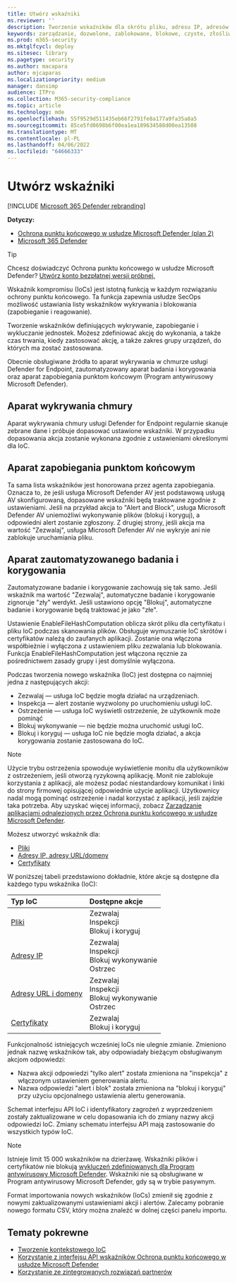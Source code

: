 ```yaml
---
title: Utwórz wskaźniki
ms.reviewer: ''
description: Tworzenie wskaźników dla skrótu pliku, adresu IP, adresów URL lub domen definiujących wykrywanie, zapobieganie i wykluczanie jednostek.
keywords: zarządzanie, dozwolone, zablokowane, blokowe, czyste, złośliwe, skróty plików, adres IP, adresy URL, domena
ms.prod: m365-security
ms.mktglfcycl: deploy
ms.sitesec: library
ms.pagetype: security
ms.author: macapara
author: mjcaparas
ms.localizationpriority: medium
manager: dansimp
audience: ITPro
ms.collection: M365-security-compliance
ms.topic: article
ms.technology: mde
ms.openlocfilehash: 55f9529d511435eb66f2791fe8a177a9fa35a8a5
ms.sourcegitcommit: 85ce5fd0698b6f00ea1ea189634588d00ea13508
ms.translationtype: MT
ms.contentlocale: pl-PL
ms.lasthandoff: 04/06/2022
ms.locfileid: "64666333"
---
```

# <a name="create-indicators"></a>Utwórz wskaźniki

[!INCLUDE [Microsoft 365 Defender rebranding](../../includes/microsoft-defender.md)]

**Dotyczy:**

- [Ochrona punktu końcowego w usłudze Microsoft Defender (plan 2)](https://go.microsoft.com/fwlink/p/?linkid=2154037) 
- [Microsoft 365 Defender](https://go.microsoft.com/fwlink/?linkid=2118804)

> [!TIP]
>
> Chcesz doświadczyć Ochrona punktu końcowego w usłudze Microsoft Defender? [Utwórz konto bezpłatnej wersji próbnej.](https://www.microsoft.com/WindowsForBusiness/windows-atp?ocid=docs-wdatp-automationexclusionlist-abovefoldlink)

Wskaźnik kompromisu (IoCs) jest istotną funkcją w każdym rozwiązaniu ochrony punktu końcowego. Ta funkcja zapewnia usłudze SecOps możliwość ustawiania listy wskaźników wykrywania i blokowania (zapobieganie i reagowanie).

Tworzenie wskaźników definiujących wykrywanie, zapobieganie i wykluczanie jednostek. Możesz zdefiniować akcję do wykonania, a także czas trwania, kiedy zastosować akcję, a także zakres grupy urządzeń, do których ma zostać zastosowana.

Obecnie obsługiwane źródła to aparat wykrywania w chmurze usługi Defender for Endpoint, zautomatyzowany aparat badania i korygowania oraz aparat zapobiegania punktom końcowym (Program antywirusowy Microsoft Defender).

## <a name="cloud-detection-engine"></a>Aparat wykrywania chmury

Aparat wykrywania chmury usługi Defender for Endpoint regularnie skanuje zebrane dane i próbuje dopasować ustawione wskaźniki. W przypadku dopasowania akcja zostanie wykonana zgodnie z ustawieniami określonymi dla IoC.

## <a name="endpoint-prevention-engine"></a>Aparat zapobiegania punktom końcowym

Ta sama lista wskaźników jest honorowana przez agenta zapobiegania. Oznacza to, że jeśli usługa Microsoft Defender AV jest podstawową usługą AV skonfigurowaną, dopasowane wskaźniki będą traktowane zgodnie z ustawieniami. Jeśli na przykład akcja to "Alert and Block", usługa Microsoft Defender AV uniemożliwi wykonywanie plików (blokuj i koryguj), a odpowiedni alert zostanie zgłoszony. Z drugiej strony, jeśli akcja ma wartość "Zezwalaj", usługa Microsoft Defender AV nie wykryje ani nie zablokuje uruchamiania pliku.

## <a name="automated-investigation-and-remediation-engine"></a>Aparat zautomatyzowanego badania i korygowania

Zautomatyzowane badanie i korygowanie zachowują się tak samo. Jeśli wskaźnik ma wartość "Zezwalaj", automatyczne badanie i korygowanie zignoruje "zły" werdykt. Jeśli ustawiono opcję "Blokuj", automatyczne badanie i korygowanie będą traktować je jako "złe".

Ustawienie EnableFileHashComputation oblicza skrót pliku dla certyfikatu i pliku IoC podczas skanowania plików. Obsługuje wymuszanie IoC skrótów i certyfikatów należą do zaufanych aplikacji. Zostanie ona włączona współbieżnie i wyłączona z ustawieniem pliku zezwalania lub blokowania. Funkcja EnableFileHashComputation jest włączona ręcznie za pośrednictwem zasady grupy i jest domyślnie wyłączona.

Podczas tworzenia nowego wskaźnika (IoC) jest dostępna co najmniej jedna z następujących akcji:

- Zezwalaj — usługa IoC będzie mogła działać na urządzeniach.
- Inspekcja — alert zostanie wyzwolony po uruchomieniu usługi IoC.
- Ostrzeżenie — usługa IoC wyświetli ostrzeżenie, że użytkownik może pominąć 
- Blokuj wykonywanie — nie będzie można uruchomić usługi IoC.
- Blokuj i koryguj — usługa IoC nie będzie mogła działać, a akcja korygowania zostanie zastosowana do IoC.

>[!NOTE]
> Użycie trybu ostrzeżenia spowoduje wyświetlenie monitu dla użytkowników z ostrzeżeniem, jeśli otworzą ryzykowną aplikację. Monit nie zablokuje korzystania z aplikacji, ale możesz podać niestandardowy komunikat i linki do strony firmowej opisującej odpowiednie użycie aplikacji. Użytkownicy nadal mogą pominąć ostrzeżenie i nadal korzystać z aplikacji, jeśli zajdzie taka potrzeba. Aby uzyskać więcej informacji, zobacz [Zarządzanie aplikacjami odnalezionych przez Ochrona punktu końcowego w usłudze Microsoft Defender](/cloud-app-security/mde-govern).

Możesz utworzyć wskaźnik dla:

- [Pliki](indicator-file.md)
- [Adresy IP, adresy URL/domeny](indicator-ip-domain.md)
- [Certyfikaty](indicator-certificates.md)

W poniższej tabeli przedstawiono dokładnie, które akcje są dostępne dla każdego typu wskaźnika (IoC):

| Typ IoC | Dostępne akcje |
|:---|:---|
| [Pliki](indicator-file.md) | Zezwalaj <br> Inspekcji <br> Blokuj i koryguj |
| [Adresy IP](indicator-ip-domain.md) | Zezwalaj <br> Inspekcji <br> Blokuj wykonywanie <br> Ostrzec |
| [Adresy URL i domeny](indicator-ip-domain.md) | Zezwalaj <br> Inspekcji <br> Blokuj wykonywanie<br> Ostrzec |
| [Certyfikaty](indicator-certificates.md) | Zezwalaj <br> Blokuj i koryguj |

Funkcjonalność istniejących wcześniej IoCs nie ulegnie zmianie. Zmieniono jednak nazwę wskaźników tak, aby odpowiadały bieżącym obsługiwanym akcjom odpowiedzi:

- Nazwa akcji odpowiedzi "tylko alert" została zmieniona na "inspekcja" z włączonym ustawieniem generowania alertu.
- Nazwa odpowiedzi "alert i blok" została zmieniona na "blokuj i koryguj" przy użyciu opcjonalnego ustawienia alertu generowania.

Schemat interfejsu API IoC i identyfikatory zagrożeń z wyprzedzeniem zostały zaktualizowane w celu dopasowania ich do zmiany nazwy akcji odpowiedzi IoC. Zmiany schematu interfejsu API mają zastosowanie do wszystkich typów IoC.

> [!Note]
> Istnieje limit 15 000 wskaźników na dzierżawę. Wskaźniki plików i certyfikatów nie blokują [wykluczeń zdefiniowanych dla Program antywirusowy Microsoft Defender](/windows/security/threat-protection/microsoft-defender-antivirus/configure-exclusions-microsoft-defender-antivirus). Wskaźniki nie są obsługiwane w Program antywirusowy Microsoft Defender, gdy są w trybie pasywnym.
>
> Format importowania nowych wskaźników (IoCs) zmienił się zgodnie z nowymi zaktualizowanymi ustawieniami akcji i alertów. Zalecamy pobranie nowego formatu CSV, który można znaleźć w dolnej części panelu importu.

## <a name="related-topics"></a>Tematy pokrewne

- [Tworzenie kontekstowego IoC](respond-file-alerts.md#add-indicator-to-block-or-allow-a-file)
- [Korzystanie z interfejsu API wskaźników Ochrona punktu końcowego w usłudze Microsoft Defender](ti-indicator.md)
- [Korzystanie ze zintegrowanych rozwiązań partnerów](partner-applications.md)
